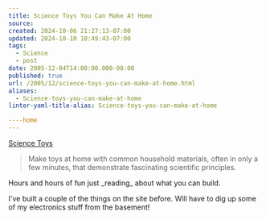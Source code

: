 ```yaml
---
title: Science Toys You Can Make At Home
source: 
created: 2024-10-06 21:27:13-07:00
updated: 2024-10-10 10:49:43-07:00
tags:
  - Science
  - post
date: 2005-12-04T14:08:00.000-08:00
published: true
url: /2005/12/science-toys-you-can-make-at-home.html
aliases:
  - Science-toys-you-can-make-at-home
linter-yaml-title-alias: Science-toys-you-can-make-at-home

----home
---
```



[Science Toys](http://www.scitoys.com/ "Science Toys")  
  

>   
> Make toys at home with common household materials, often in only a few minutes, that demonstrate fascinating scientific principles.  

  
  
Hours and hours of fun just \_reading\_ about what you can build.  
  
I've built a couple of the things on the site before. Will have to dig up some of my electronics stuff from the basement!